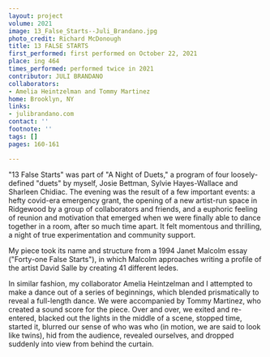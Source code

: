 ```yaml
---
layout: project
volume: 2021
image: 13_False_Starts--Juli_Brandano.jpg
photo_credit: Richard McDonough
title: 13 FALSE STARTS
first_performed: first performed on October 22, 2021
place: ing 464
times_performed: performed twice in 2021
contributor: JULI BRANDANO
collaborators:
- Amelia Heintzelman and Tommy Martinez
home: Brooklyn, NY
links:
- julibrandano.com
contact: ''
footnote: ''
tags: []
pages: 160-161

---
```


"13 False Starts" was part of "A Night of Duets," a program of four loosely-defined "duets" by myself, Josie Bettman, Sylvie Hayes-Wallace and Sharleen Chidiac. The evening was the result of a few important events: a hefty covid-era emergency grant, the opening of a new artist-run space in Ridgewood by a group of collaborators and friends, and a euphoric feeling of reunion and motivation that emerged when we were finally able to dance together in a room, after so much time apart. It felt momentous and thrilling, a night of true experimentation and community support.

My piece took its name and structure from a 1994 Janet Malcolm essay ("Forty-one False Starts"), in which Malcolm approaches writing a profile of the artist David Salle by creating 41 different ledes.

In similar fashion, my collaborator Amelia Heintzelman and I attempted to make a dance out of a series of beginnings, which blended prismatically to reveal a full-length dance. We were accompanied by Tommy Martinez, who created a sound score for the piece. Over and over, we exited and re-entered, blacked out the lights in the middle of a scene, stopped time, started it, blurred our sense of who was who (in motion, we are said to look like twins), hid from the audience, revealed ourselves, and dropped suddenly into view from behind the curtain.
